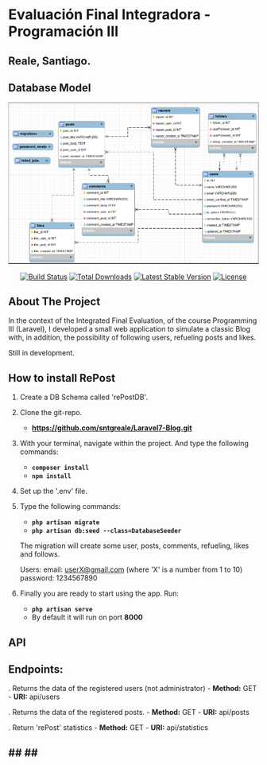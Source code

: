 # Evaluación Final Integradora - Programación III
## Reale, Santiago.

## Database Model

![Database_Model](https://github.com/sntgreale/Laravel7-Blog/blob/main/public/images/DiagramDB.png)


<p align="center">
    <a href="https://travis-ci.org/laravel/framework"><img src="https://travis-ci.org/laravel/framework.svg" alt="Build Status"></a>
    <a href="https://packagist.org/packages/laravel/framework"><img src="https://poser.pugx.org/laravel/framework/d/total.svg" alt="Total Downloads"></a>
    <a href="https://packagist.org/packages/laravel/framework"><img src="https://poser.pugx.org/laravel/framework/v/stable.svg" alt="Latest Stable Version"></a>
    <a href="https://packagist.org/packages/laravel/framework"><img src="https://poser.pugx.org/laravel/framework/license.svg" alt="License"></a>
</p>

## About The Project

In the context of the Integrated Final Evaluation, of the course Programming III (Laravel), I developed a small web application to simulate a classic Blog with, in addition, the possibility of following users, refueling posts and likes.

Still in development.

## How to install RePost 

1. Create a DB Schema called 'rePostDB'.

2. Clone the git-repo.
    - **https://github.com/sntgreale/Laravel7-Blog.git**

3. With your terminal, navigate within the project. And type the following commands:
    - **`composer install`**
    - **`npm install`**
    
4. Set up the '.env' file.

5. Type the following commands:
    - **`php artisan migrate`** 
    - **`php artisan db:seed --class=DatabaseSeeder`** 

    The migration will create some user, posts, comments, refueling, likes and follows.

    Users:
        email: userX@gmail.com (where 'X' is a number from 1 to 10)
        password: 1234567890
    
6. Finally you are ready to start using the app. Run:
    - **`php artisan serve`**
    - By default it will run on port **8000**
    

## API
## Endpoints:

. Returns the data of the registered users (not administrator)
    - **Method:** GET
    - **URI:** api/users
    
. Returns the data of the registered posts.
    - **Method:** GET
    - **URI:** api/posts

. Return 'rePost' statistics
    - **Method:** GET
    - **URI:** api/statistics

## ## ## ##